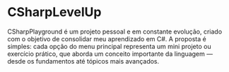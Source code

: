 # CSharpLevelUp
CSharpPlayground é um projeto pessoal e em constante evolução, criado com o objetivo de consolidar meu aprendizado em C#. A proposta é simples: cada opção do menu principal representa um mini projeto ou exercício prático, que aborda um conceito importante da linguagem — desde os fundamentos até tópicos mais avançados.
